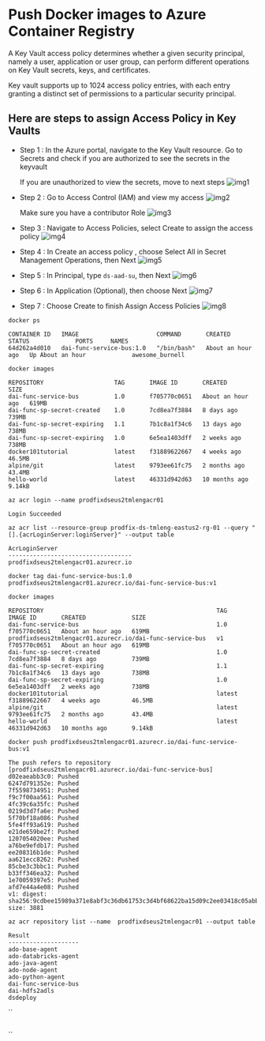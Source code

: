 #   Push Docker images to Azure Container Registry

A Key Vault access policy determines whether a given security principal, namely a user, application or user group, can perform different operations on Key Vault secrets, keys, and certificates.

Key vault supports up to 1024 access policy entries, with each entry granting a distinct set of permissions to a particular security principal.


##  Here are steps to assign Access Policy in Key Vaults

- Step 1 : In the Azure portal, navigate to the Key Vault resource. Go to Secrets and check if you are authorized to see the secrets in the keyvault
  
  
  If you are unauthorized to view the secrets, move to next steps
  ![img1](./docs/img1.png)


- Step 2 : Go to Access Control (IAM) and view my access
  ![img2](./docs/img2.png)
  
  
   Make sure you have a contributor Role
  ![img3](./docs/img3.png)
  
  
 - Step 3 : Navigate to Access Policies, select Create to assign the access policy
  ![img4](./docs/img4.png)


 - Step 4 : In Create an access policy , choose Select All in Secret Management Operations, then Next
  ![img5](./docs/img5.png)
  
  
 - Step 5 : In Principal, type `ds-aad-su`, then Next
  ![img6](./docs/img6.png) 


 - Step 6 : In Application (Optional), then choose Next
  ![img7](./docs/img7.png) 
  
  - Step 7 : Choose Create to finish Assign Access Policies
  ![img8](./docs/img8.png) 
  

`docker ps`

```
CONTAINER ID   IMAGE                      COMMAND       CREATED             STATUS             PORTS     NAMES
64d262a4d010   dai-func-service-bus:1.0   "/bin/bash"   About an hour ago   Up About an hour             awesome_burnell
```


`docker images`

```
REPOSITORY                    TAG       IMAGE ID       CREATED             SIZE
dai-func-service-bus          1.0       f705770c0651   About an hour ago   619MB
dai-func-sp-secret-created    1.0       7cd8ea7f3884   8 days ago          739MB
dai-func-sp-secret-expiring   1.1       7b1c8a1f34c6   13 days ago         738MB
dai-func-sp-secret-expiring   1.0       6e5ea1403dff   2 weeks ago         738MB
docker101tutorial             latest    f31889622667   4 weeks ago         46.5MB
alpine/git                    latest    9793ee61fc75   2 months ago        43.4MB
hello-world                   latest    46331d942d63   10 months ago       9.14kB
```
`az acr login --name prodfixdseus2tmlengacr01`

```
Login Succeeded
```


`az acr list --resource-group prodfix-ds-tmleng-eastus2-rg-01 --query "[].{acrLoginServer:loginServer}" --output table`

```
AcrLoginServer
-----------------------------------
prodfixdseus2tmlengacr01.azurecr.io
```



`docker tag dai-func-service-bus:1.0 prodfixdseus2tmlengacr01.azurecr.io/dai-func-service-bus:v1 `

`docker images`


```
REPOSITORY                                                 TAG       IMAGE ID       CREATED             SIZE
dai-func-service-bus                                       1.0       f705770c0651   About an hour ago   619MB
prodfixdseus2tmlengacr01.azurecr.io/dai-func-service-bus   v1        f705770c0651   About an hour ago   619MB
dai-func-sp-secret-created                                 1.0       7cd8ea7f3884   8 days ago          739MB
dai-func-sp-secret-expiring                                1.1       7b1c8a1f34c6   13 days ago         738MB
dai-func-sp-secret-expiring                                1.0       6e5ea1403dff   2 weeks ago         738MB
docker101tutorial                                          latest    f31889622667   4 weeks ago         46.5MB
alpine/git                                                 latest    9793ee61fc75   2 months ago        43.4MB
hello-world                                                latest    46331d942d63   10 months ago       9.14kB
```

`docker push prodfixdseus2tmlengacr01.azurecr.io/dai-func-service-bus:v1`

```
The push refers to repository [prodfixdseus2tmlengacr01.azurecr.io/dai-func-service-bus]
d02eaeabb3c0: Pushed 
6247d791352e: Pushed 
7f5598734951: Pushed 
f9c7f00aa561: Pushed 
4fc39c6a35fc: Pushed 
0219d3d7fa6e: Pushed 
5f70bf18a086: Pushed 
5fe4ff93a619: Pushed 
e21de659be2f: Pushed 
1207054020ee: Pushed 
a76be9efdb17: Pushed 
ee208316b1de: Pushed 
aa621ecc8262: Pushed 
85cbe3c3bbc1: Pushed 
b33ff346ea32: Pushed 
1e70059397e5: Pushed 
afd7e44a4e08: Pushed 
v1: digest: sha256:9cdbee15989a371e8abf3c36db61753c3d4bf68622ba15d09c2ee03418c05abb size: 3881
```



`az acr repository list --name  prodfixdseus2tmlengacr01 --output table`

```
Result
--------------------
ado-base-agent
ado-databricks-agent
ado-java-agent
ado-node-agent
ado-python-agent
dai-func-service-bus
dai-hdfs2adls
dsdeploy
```


``

```

```


``

```

```
